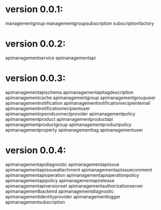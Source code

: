 
# version 0.0.1:
  managementgroup
  managementgroupsubscription
  subscriptionfactory
# version 0.0.2:
  apimanagementservice
  apimanagementapi
# version 0.0.3:
  apimanagementapischema
  apimanagementapitagdescription
  apimanagementcache
  apimanagementgroup
  apimanagementgroupuser
  apimanagementnotification
  apimanagementnotificationrecipientemail
  apimanagementnotificationrecipientuser
  apimanagementopenidconnectprovider
  apimanagementpolicy
  apimanagementproduct
  apimanagementproductapi
  apimanagementproductgroup
  apimanagementproductpolicy
  apimanagementproperty
  apimanagementtag
  apimanagementuser
# version 0.0.4:
  apimanagementapidiagnostic
  apimanagementapiissue
  apimanagementapiissueattachment
  apimanagementapiissuecomment
  apimanagementapioperation
  apimanagementapioperationpolicy
  apimanagementapipolicy
  apimanagementapirelease
  apimanagementapiversionset
  apimanagementauthorizationserver
  apimanagementbackend
  apimanagementdiagnostic 
  apimanagementidentityprovider
  apimanagementlogger
  apimanagementsubscription
